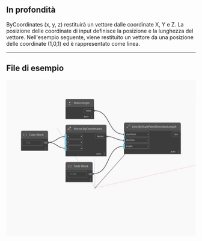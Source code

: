 ## In profondità
ByCoordinates (x, y, z) restituirà un vettore dalle coordinate X, Y e Z. La posizione delle coordinate di input definisce la posizione e la lunghezza del vettore. Nell'esempio seguente, viene restituito un vettore da una posizione delle coordinate (1,0,1) ed è rappresentato come linea.
___
## File di esempio

![ByCoordinates (x, y, z)](./Autodesk.DesignScript.Geometry.Vector.ByCoordinates(x,%20y,%20z)_img.jpg)

